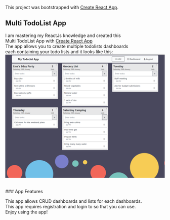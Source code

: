 This project was bootstrapped with [Create React App](https://github.com/facebook/create-react-app).

## Multi TodoList App

I am mastering my ReactJs knowledge and created this<br>
Multi TodoList App with [Create React App](https://github.com/facebook/create-react-app)<br>
The app allows you to create multiple todolists dashboards<br>
each containing your todo lists and it looks like this:<br>
![](client/src/lib/screen-shot.png)


<br>
### App Features

This app allows CRUD dashboards and lists for each dashboards.<br>
This app requires registration and login to so that you can use.<br>
Enjoy using the app!<br>

